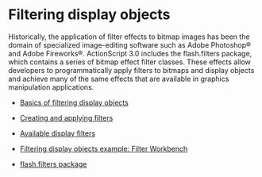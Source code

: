 # Filtering display objects

<div>

Historically, the application of filter effects to bitmap images has been the
domain of specialized image-editing software such as Adobe Photoshop® and Adobe
Fireworks®. ActionScript 3.0 includes the flash.filters package, which contains
a series of bitmap effect filter classes. These effects allow developers to
programmatically apply filters to bitmaps and display objects and achieve many
of the same effects that are available in graphics manipulation applications.

- [Basics of filtering display objects](./basics-of-filtering-display-objects.md)
- [Creating and applying filters](./creating-and-applying-filters.md)
- [Available display filters](./available-display-filters.md)
- [Filtering display objects example: Filter Workbench](./filtering-display-objects-example-filter-workbench.md)

- [flash.filters package](https://help.adobe.com/en_US/FlashPlatform/reference/actionscript/3/flash/filters/package-detail.html)

</div>
